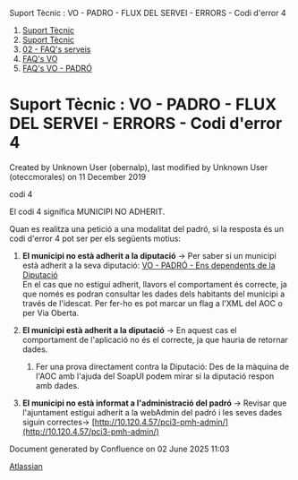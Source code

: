 Suport Tècnic : VO - PADRO - FLUX DEL SERVEI - ERRORS - Codi d'error 4  

1.  [Suport Tècnic](index.md)
2.  [Suport Tècnic](13893782.md)
3.  [02 - FAQ's serveis](26313393.md)
4.  [FAQ's VO](28705575.md)
5.  [FAQ's VO - PADRÓ](28705583.md)

Suport Tècnic : VO - PADRO - FLUX DEL SERVEI - ERRORS - Codi d'error 4
======================================================================

Created by Unknown User (obernalp), last modified by Unknown User (oteccmorales) on 11 December 2019

codi 4

El codi 4 significa MUNICIPI NO ADHERIT.

  

Quan es realitza una petició a una modalitat del padró, si la resposta és un codi d'error 4 pot ser per els següents motius:

1.  **El municipi no està adherit a la diputació** → Per saber si un municipi està adherit a la seva diputació: [VO - PADRÓ - Ens dependents de la Diputació](https://steps.everis.com/confluence/pages/viewpage.action?pageId=1108076860&src=contextnavpagetreemode)  
    En el cas que no estigui adherit, llavors el comportament és correcte, ja que només es podran consultar les dades dels habitants del municipi a través de l'idescat. Per fer-ho es pot marcar un flag a l'XML del AOC o per Via Oberta.  
      
    
2.  **El municipi està adherit a la diputació** → En aquest cas el comportament de l'aplicació no és el correcte, ja que hauria de retornar dades.  
    1.  Fer una prova directament contra la Diputació: Des de la màquina de l'AOC amb l'ajuda del SoapUI podem mirar si la diputació respon amb dades.  
          
        
3.  **El municipi no està informat a l'administració del padró** → Revisar que l'ajuntament estigui adherit a la webAdmin del padró i les seves dades siguin correctes→ [http://10.120.4.57/pci3-pmh-admin/](http://10.120.4.57/pci3-pmh-admin/)  
      
    

  

  

Document generated by Confluence on 02 June 2025 11:03

[Atlassian](http://www.atlassian.com/)